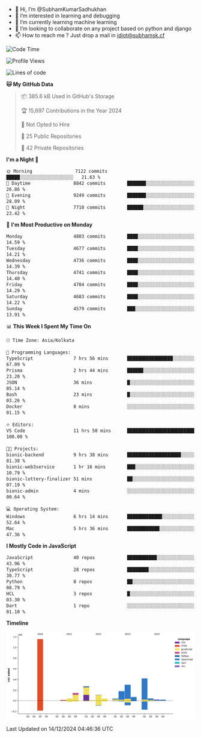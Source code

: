 - 👋 Hi, I’m @SubhamKumarSadhukhan
- 👀 I’m interested in learning and debugging
- 🌱 I’m currently learning machine learning
- 💞️ I’m looking to collaborate on any project based on python and django
- 📫 How to reach me ?
      Just drop a mail in idiot@subhamsk.cf

<!---
SubhamKumarSadhukhan/SubhamKumarSadhukhan is a ✨ special ✨ repository because its `README.md` (this file) appears on your GitHub profile.
You can click the Preview link to take a look at your changes.
--->


<!--START_SECTION:waka-->
![Code Time](http://img.shields.io/badge/Code%20Time-2%2C667%20hrs%2052%20mins-blue)

![Profile Views](http://img.shields.io/badge/Profile%20Views-0-blue)

![Lines of code](https://img.shields.io/badge/From%20Hello%20World%20I%27ve%20Written-2.8%20million%20lines%20of%20code-blue)

**🐱 My GitHub Data** 

> 📦 385.6 kB Used in GitHub's Storage 
 > 
> 🏆 15,697 Contributions in the Year 2024
 > 
> 🚫 Not Opted to Hire
 > 
> 📜 25 Public Repositories 
 > 
> 🔑 42 Private Repositories 
 > 
**I'm a Night 🦉** 

```text
🌞 Morning                7122 commits        █████░░░░░░░░░░░░░░░░░░░░   21.63 % 
🌆 Daytime                8842 commits        ███████░░░░░░░░░░░░░░░░░░   26.86 % 
🌃 Evening                9249 commits        ███████░░░░░░░░░░░░░░░░░░   28.09 % 
🌙 Night                  7710 commits        ██████░░░░░░░░░░░░░░░░░░░   23.42 % 
```
📅 **I'm Most Productive on Monday** 

```text
Monday                   4803 commits        ████░░░░░░░░░░░░░░░░░░░░░   14.59 % 
Tuesday                  4677 commits        ████░░░░░░░░░░░░░░░░░░░░░   14.21 % 
Wednesday                4736 commits        ████░░░░░░░░░░░░░░░░░░░░░   14.39 % 
Thursday                 4741 commits        ████░░░░░░░░░░░░░░░░░░░░░   14.40 % 
Friday                   4704 commits        ████░░░░░░░░░░░░░░░░░░░░░   14.29 % 
Saturday                 4683 commits        ████░░░░░░░░░░░░░░░░░░░░░   14.22 % 
Sunday                   4579 commits        ███░░░░░░░░░░░░░░░░░░░░░░   13.91 % 
```


📊 **This Week I Spent My Time On** 

```text
🕑︎ Time Zone: Asia/Kolkata

💬 Programming Languages: 
TypeScript               7 hrs 56 mins       █████████████████░░░░░░░░   67.09 % 
Prisma                   2 hrs 44 mins       ██████░░░░░░░░░░░░░░░░░░░   23.20 % 
JSON                     36 mins             █░░░░░░░░░░░░░░░░░░░░░░░░   05.14 % 
Bash                     23 mins             █░░░░░░░░░░░░░░░░░░░░░░░░   03.26 % 
Docker                   8 mins              ░░░░░░░░░░░░░░░░░░░░░░░░░   01.15 % 

🔥 Editors: 
VS Code                  11 hrs 50 mins      █████████████████████████   100.00 % 

🐱‍💻 Projects: 
bionic-backend           9 hrs 38 mins       ████████████████████░░░░░   81.38 % 
bionic-web3service       1 hr 16 mins        ███░░░░░░░░░░░░░░░░░░░░░░   10.79 % 
bionic-lottery-finalizer 51 mins             ██░░░░░░░░░░░░░░░░░░░░░░░   07.19 % 
bionic-admin             4 mins              ░░░░░░░░░░░░░░░░░░░░░░░░░   00.64 % 

💻 Operating System: 
Windows                  6 hrs 14 mins       █████████████░░░░░░░░░░░░   52.64 % 
Mac                      5 hrs 36 mins       ████████████░░░░░░░░░░░░░   47.36 % 
```

**I Mostly Code in JavaScript** 

```text
JavaScript               40 repos            ███████████░░░░░░░░░░░░░░   43.96 % 
TypeScript               28 repos            ████████░░░░░░░░░░░░░░░░░   30.77 % 
Python                   8 repos             ██░░░░░░░░░░░░░░░░░░░░░░░   08.79 % 
HCL                      3 repos             █░░░░░░░░░░░░░░░░░░░░░░░░   03.30 % 
Dart                     1 repo              ░░░░░░░░░░░░░░░░░░░░░░░░░   01.10 % 
```



**Timeline**

![Lines of Code chart](https://raw.githubusercontent.com/SubhamKumarSadhukhan/SubhamKumarSadhukhan/main/assets/bar_graph.png)


 Last Updated on 14/12/2024 04:46:36 UTC
<!--END_SECTION:waka-->
